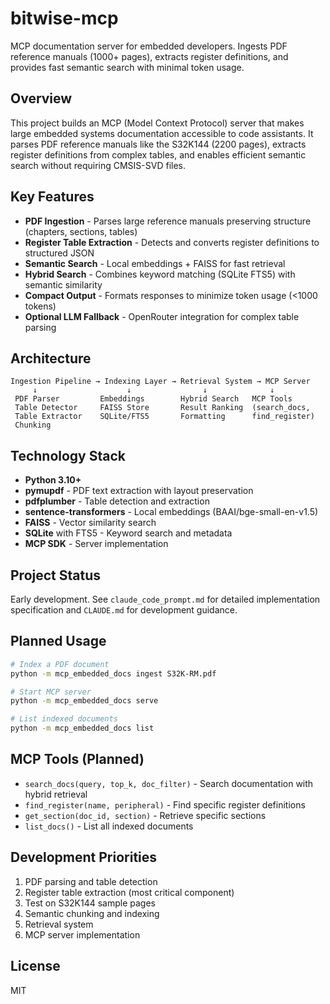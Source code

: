# bitwise-mcp

MCP documentation server for embedded developers. Ingests PDF reference manuals (1000+ pages), extracts register definitions, and provides fast semantic search with minimal token usage.

## Overview

This project builds an MCP (Model Context Protocol) server that makes large embedded systems documentation accessible to code assistants. It parses PDF reference manuals like the S32K144 (2200 pages), extracts register definitions from complex tables, and enables efficient semantic search without requiring CMSIS-SVD files.

## Key Features

- **PDF Ingestion** - Parses large reference manuals preserving structure (chapters, sections, tables)
- **Register Table Extraction** - Detects and converts register definitions to structured JSON
- **Semantic Search** - Local embeddings + FAISS for fast retrieval
- **Hybrid Search** - Combines keyword matching (SQLite FTS5) with semantic similarity
- **Compact Output** - Formats responses to minimize token usage (<1000 tokens)
- **Optional LLM Fallback** - OpenRouter integration for complex table parsing

## Architecture

```
Ingestion Pipeline → Indexing Layer → Retrieval System → MCP Server
     ↓                    ↓                ↓              ↓
 PDF Parser         Embeddings        Hybrid Search   MCP Tools
 Table Detector     FAISS Store       Result Ranking  (search_docs,
 Table Extractor    SQLite/FTS5       Formatting      find_register)
 Chunking
```

## Technology Stack

- **Python 3.10+**
- **pymupdf** - PDF text extraction with layout preservation
- **pdfplumber** - Table detection and extraction
- **sentence-transformers** - Local embeddings (BAAI/bge-small-en-v1.5)
- **FAISS** - Vector similarity search
- **SQLite** with FTS5 - Keyword search and metadata
- **MCP SDK** - Server implementation

## Project Status

Early development. See `claude_code_prompt.md` for detailed implementation specification and `CLAUDE.md` for development guidance.

## Planned Usage

```bash
# Index a PDF document
python -m mcp_embedded_docs ingest S32K-RM.pdf

# Start MCP server
python -m mcp_embedded_docs serve

# List indexed documents
python -m mcp_embedded_docs list
```

## MCP Tools (Planned)

- `search_docs(query, top_k, doc_filter)` - Search documentation with hybrid retrieval
- `find_register(name, peripheral)` - Find specific register definitions
- `get_section(doc_id, section)` - Retrieve specific sections
- `list_docs()` - List all indexed documents

## Development Priorities

1. PDF parsing and table detection
2. Register table extraction (most critical component)
3. Test on S32K144 sample pages
4. Semantic chunking and indexing
5. Retrieval system
6. MCP server implementation

## License

MIT
